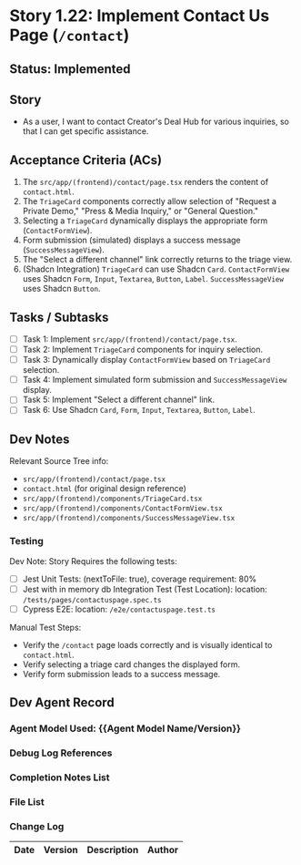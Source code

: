 # Story 1.22: Implement Contact Us Page (`/contact`)

## Status: Implemented

## Story

- As a user, I want to contact Creator's Deal Hub for various inquiries, so that I can get specific assistance.

## Acceptance Criteria (ACs)

1.  The `src/app/(frontend)/contact/page.tsx` renders the content of `contact.html`.
2.  The `TriageCard` components correctly allow selection of "Request a Private Demo," "Press & Media Inquiry," or "General Question."
3.  Selecting a `TriageCard` dynamically displays the appropriate form (`ContactFormView`).
4.  Form submission (simulated) displays a success message (`SuccessMessageView`).
5.  The "Select a different channel" link correctly returns to the triage view.
6.  (Shadcn Integration) `TriageCard` can use Shadcn `Card`. `ContactFormView` uses Shadcn `Form`, `Input`, `Textarea`, `Button`, `Label`. `SuccessMessageView` uses Shadcn `Button`.

## Tasks / Subtasks

- [ ] Task 1: Implement `src/app/(frontend)/contact/page.tsx`.
- [ ] Task 2: Implement `TriageCard` components for inquiry selection.
- [ ] Task 3: Dynamically display `ContactFormView` based on `TriageCard` selection.
- [ ] Task 4: Implement simulated form submission and `SuccessMessageView` display.
- [ ] Task 5: Implement "Select a different channel" link.
- [ ] Task 6: Use Shadcn `Card`, `Form`, `Input`, `Textarea`, `Button`, `Label`.

## Dev Notes

Relevant Source Tree info:
- `src/app/(frontend)/contact/page.tsx`
- `contact.html` (for original design reference)
- `src/app/(frontend)/components/TriageCard.tsx`
- `src/app/(frontend)/components/ContactFormView.tsx`
- `src/app/(frontend)/components/SuccessMessageView.tsx`

### Testing

Dev Note: Story Requires the following tests:

- [ ] Jest Unit Tests: (nextToFile: true), coverage requirement: 80%
- [ ] Jest with in memory db Integration Test (Test Location): location: `/tests/pages/contactuspage.spec.ts`
- [ ] Cypress E2E: location: `/e2e/contactuspage.test.ts`

Manual Test Steps:
- Verify the `/contact` page loads correctly and is visually identical to `contact.html`.
- Verify selecting a triage card changes the displayed form.
- Verify form submission leads to a success message.

## Dev Agent Record

### Agent Model Used: {{Agent Model Name/Version}}

### Debug Log References

### Completion Notes List

### File List

### Change Log

| Date | Version | Description | Author |
| :--- | :------ | :---------- | :----- |